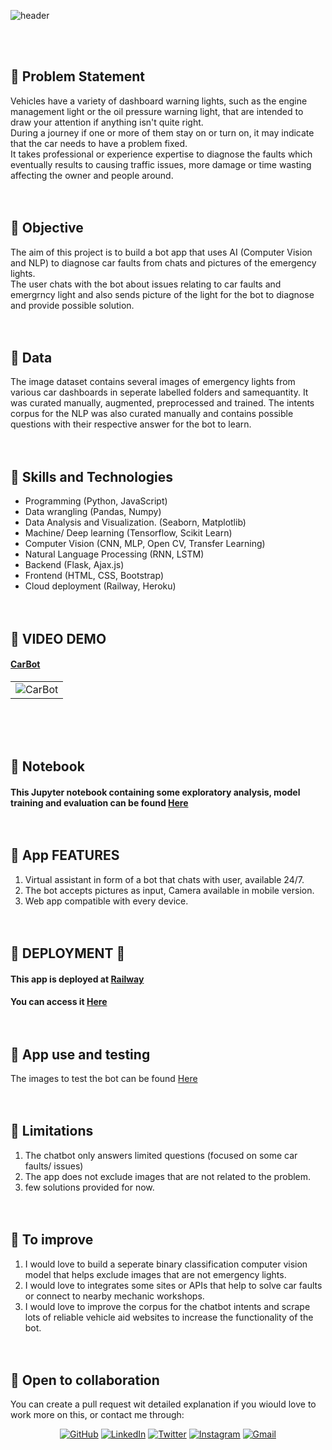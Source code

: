 ![header](https://capsule-render.vercel.app/api?type=wave&color=gradient&height=300&section=header&text=CarBot.&fontSize=60)

<br><br>
## 📍 Problem Statement
Vehicles have a variety of dashboard warning lights, such as the engine management light or the oil pressure warning light, that are intended to draw your attention if anything isn't quite right.<br>
During a journey if one or more of them stay on or turn on, it may indicate that the car needs to have a problem fixed.<br>
It takes professional or experience expertise to diagnose the faults which eventually results to causing traffic issues, more damage or time wasting affecting the owner and people around. <br><br><br>

## 📍 Objective 
The aim of this project is to build a bot app that uses AI (Computer Vision and NLP) to diagnose car faults from chats and pictures of the emergency lights.<br>
The user chats with the bot about issues relating to car faults and emergrncy light and also sends picture of the light for the bot to diagnose and provide possible solution.<br><br><br>


## 📍 Data
The image dataset contains several images of emergency lights from various car dashboards in seperate labelled folders and samequantity. It was curated manually, augmented, preprocessed and trained.
The intents corpus for the NLP was also curated manually and contains possible questions with their respective answer for the bot to learn.<br><br><br>


## 📍 Skills and Technologies

* Programming (Python, JavaScript)
* Data wrangling (Pandas, Numpy)
* Data Analysis and Visualization. (Seaborn, Matplotlib)
* Machine/ Deep learning (Tensorflow, Scikit Learn)
* Computer Vision (CNN, MLP, Open CV, Transfer Learning)
* Natural Language Processing (RNN, LSTM)
* Backend (Flask, Ajax.js)
* Frontend (HTML, CSS, Bootstrap)
* Cloud deployment (Railway, Heroku)
<br><br><br>



## 📍 VIDEO DEMO

#### [CarBot](https://carbot.up.railway.app/)
| | 
|:-|
| <img alt="CarBot" src="https://github.com/Ajisco/Ajisco/blob/main/Videos/CarBot.gif">|

<br><br><br>


## 📍 Notebook
#### This Jupyter notebook containing some exploratory analysis, model training and evaluation can be found [Here](https://github.com/Ajisco/CarBot/blob/master/CV%20Model.ipynb/) <br><br><br>

## 📍 App FEATURES 
1. Virtual assistant in form of a bot that chats with user, available 24/7.
2. The bot accepts pictures as input, Camera available in mobile version.
3. Web app compatible with every device. <br><br><br>




## 📍 DEPLOYMENT 🚀

#### This app is deployed at [Railway](https://railway.app/)
	
#### You can access it [Here](https://carbot.up.railway.app/) <br><br><br>


## 📍 App use and testing
The images to test the bot can be found [Here](https://bit.ly/carbot-test-images) <br><br><br>


## 📍 Limitations
1. The chatbot only answers limited questions (focused on some car faults/ issues)
2. The app does not exclude images that are not related to the problem.
3. few solutions provided for now. <br><br><br>

## 📍 To improve
1. I would love to build a seperate binary classification computer vision model that helps exclude images that are not emergency lights.
2. I would love to integrates some sites or APIs that help to solve car faults or connect to nearby mechanic workshops.
3. I would love to improve the corpus for the chatbot intents and scrape lots of reliable vehicle aid websites to increase the functionality of the bot. <br><br><br>


## 📍 Open to collaboration
You can  create a pull request wit detailed explanation if you wiould love to work more on this, or contact me through:
<p align="center">
	<a href="https://github.com/Ajisco" target="_blank"><img src="https://img.icons8.com/bubbles/50/000000/github.png" alt="GitHub"/></a>
	<a href="https://www.linkedin.com/in/ajibade-abdulquddus-ab5237159/" target="_blank"><img src="https://img.icons8.com/bubbles/50/000000/linkedin.png" alt="LinkedIn"/></a>
	<a href="https://mobile.twitter.com/dayo_ajisco" target="_blank"><img src="https://img.icons8.com/twitter.png" alt="Twitter"/></a>
  <a href="https://instagram.com/Dayo_Ajisco" target="_blank"><img src="https://img.icons8.com/bubbles/50/000000/instagram.png" alt="Instagram"/></a>
	<a href="mailto:ajiscomorac@gmail.com" target="_blank"><img src="https://img.icons8.com/bubbles/50/000000/gmail.png" alt="Gmail"/></a>
</p>




